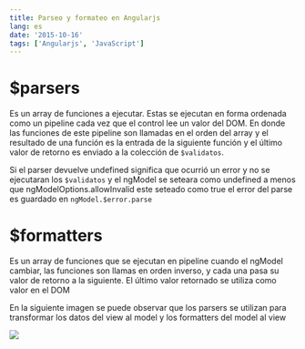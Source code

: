 ```yaml
---
title: Parseo y formateo en Angularjs
lang: es
date: '2015-10-16'
tags: ['Angularjs', 'JavaScript']
---
```


# $parsers

Es un array de funciones a ejecutar. Estas se ejecutan en forma ordenada como un pipeline cada vez que el control lee un valor del DOM. En donde las funciones de este pipeline son llamadas en el orden del array y el resultado de una función es la entrada de la siguiente función y el último valor de retorno es enviado a la colección de `$validatos`.

Si el parser devuelve undefined significa que ocurrió un error y no se ejecutaran los `$validatos` y el ngModel se seteara como undefined a menos que ngModelOptions.allowInvalid este seteado como true el error del parse es guardado en `ngModel.$error.parse`

# $formatters

Es un array de funciones que se ejecutan en pipeline cuando el ngModel cambiar, las funciones son llamas en orden inverso, y cada una pasa su valor de retorno a la siguiente. El último valor retornado se utiliza como valor en el DOM

En la siguiente imagen se puede observar que los parsers se utilizan para transformar los datos del view al model y los formatters del model al view

<img src="/static/images/blog/ng-model-flow.png" />
